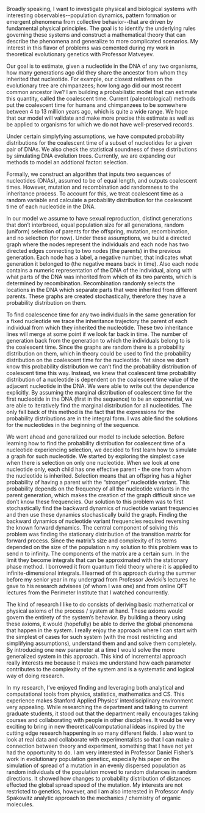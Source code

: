 Broadly speaking, I want to investigate physical and biological systems with interesting observables--population dynamics, pattern formation or emergent phenomena from collective behavior--that are driven by fundamental physical principles. The goal is to identify the underlying rules governing these systems and construct a mathematical theory that can describe the phenomena and generalize to more complicated scenarios. My interest in this flavor of problems was cemented during my work in theoretical evolutionary genetics with Professor Matveyev.

Our goal is to estimate, given a nucleotide in the DNA of any two organisms, how many generations ago did they share the ancestor from whom they inherited that nucleotide. For example, our closest relatives on the evolutionary tree are chimpanzees; how long ago did our most recent common ancestor live? I am building a probabilistic model that can estimate this quantity, called the coalescent time. Current (paleontological) methods put the coalescent time for humans and chimpanzees to be somewhere between 4 to 13 million years ago, which is quite a wide range. We hope that our model will validate and make more precise this estimate as well as be applied to organisms for which we do not have well-preserved records.

Under certain simplyfying assumptions, we have computed probability distributions for the coalescent time of a subset of nucleotides for a given pair of DNAs. We also check the statistical soundness of these distributions by simulating DNA evolution trees. Currently, we are expanding our methods to model an addtional factor: selection.

Formally, we construct an algorithm that inputs two sequences of nucleotides (DNAs), assumed to be of equal length, and outputs coalescent times. However, mutation and recombination add randomness to the inheritance process. To account for this, we treat coalescent time as a random variable and calculate a probability distribution for the coalescent time of each nucleotide in the DNA.

In our model we assume to have sexual reproduction, distinct generations that don’t interbreed, equal population size for all generations, random (uniform) selection of parents for the offspring, mutation, recombination, and no selection (for now). Under these assumptions, we build a directed graph where the nodes represent the individuals and each node has two directed edges connecting to two nodes (the parents) in the previous generation. Each node has a label, a negative number, that indicates what generation it belonged to (the negative means back in time). Also each node contains a numeric representation of the DNA of the individual, along with what parts of the DNA was inherited from which of its two parents, which is determined by recombination. Recombination randomly selects the locations in the DNA which separate parts that were inherited from different parents. These graphs are created stochastically, therefore they have a probability distribution on them.

To find coalescence time for any two individuals in the same generation for a fixed nucleotide we trace the inheritance trajectory the parent of each individual from which they inherited the nucleotide. These two inheritance lines will merge at some point if we look far back in time. The number of generation back from the generation to which the individuals belong to is the coalescent time. Since the graphs are random there is a probability distribution on them, which in theory could be used to find the probability distribution on the coalescent time for the nucleotide. Yet since we don’t know this probability distribution we can’t find the probability distribution of coalescent time this way. Instead, we knew that coalescent time probability distribution of a nucleotide is dependent on the coalescent time value of the adjacent nucleotide in the DNA. We were able to write out the dependence explicitly. By assuming the marginal distribution of coalescent time for the first nucleotide in the DNA (first in the sequence) to be an exponential, we are able to iteratively find the marginal distribution for all nucleotides. The only fall back of this method is the fact that the expressions for the probability distributions are in the integral form. I was able find the solutions for the nucleotides in the beginning of the sequence.

We went ahead and generalized our model to include selection. Before learning how to find the probability distribution for coalescent time of a nucleotide experiencing selection, we decided to first learn how to simulate a graph for such nucleotide. We started by exploring the simplest case when there is selection on only one nucleotide. When we look at one nucleotide only, each child has one effective parent - the one from whom the nucleotide is inherited. Selection means that an offspring has a higher probability of having a parent with the “stronger” nucleotide variant. This probability depends on the frequency of all the nucleotide variants in the parent generation, which makes the creation of the graph difficult since we don’t know these frequencies. Our solution to this problem was to first stochastically find the backward dynamics of nucleotide variant frequencies and then use these dynamics stochastically build the graph. Finding the backward dynamics of nucleotide variant frequencies required reversing the known forward dynamics. The central component of solving this problem was finding the stationary distribution of the transition matrix for forward process. Since the matrix’s size and complexity of its terms depended on the size of the population n my solution to this problem was to send n to infinity. The components of the matrix are a certain sum. In the limit they become integrals that can be approximated with the stationary phase method. I borrowed it from quantum field theory where it is applied to infinite-dimensional integrals. I learned of this approach during the summer before my senior year in my undergrad from Professor Jevicki’s lectures he gave to his research advisees (of whom I was one) and from online QFT lectures from the Perimeter Institute that I watched concurrently.

The kind of research I like to do consists of deriving basic mathematical or physical axioms of the process / system at hand. These axioms would govern the entirety of the system’s behavior. By building a theory using these axioms, it would (hopefully) be able to derive the global phenomena that happen in the system. I really enjoy the approach where I can start with the simplest of cases for such system (with the most restricting and simplifying assumptions), understand them and and solve them completely. By introducing one new parameter at a time I would solve the more generalized system in this approach. This kind of incremental approach really interests me because it makes me understand how each parameter contributes to the complexity of the system and is a systematic and logical way of doing research.

In my research, I’ve enjoyed finding and leveraging both analytical and computational tools from physics, statistics, mathematics and CS. This experience makes Stanford Applied Physics’ interdisciplinary environment very appealing. While researching the department and talking to current graduate students, it stood out that the department really encourages taking courses and collaborating with people in other disciplines. It would be very exciting to bring in new theoretical/computational ideas inspired by the cutting edge research happening in so many different fields. I also want to look at real data and collaborate with experimentalists so that I can make a connection between theory and experiment, something that I have not yet had the opportunity to do. I am very interested in Professor Daniel Fisher’s work in evolutionary population geneticс, especially his paper on the simulation of spread of a mutation in an evenly dispersed population as random individuals of the population moved to random distances in random directions. It showed how changes to probability distribution of distances effected the global spread speed of the mutation. My interests are not restricted to genetics, however, and I am also interested in Professor Andy Spakowitz analytic approach to the mechanics / chemistry of organic molecules.
